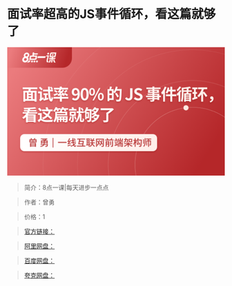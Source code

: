# 面试率超高的JS事件循环，看这篇就够了

![img](../../assets/CioPOWD2XrOANmU5AAK-lED0tgg904.png)

> 简介：8点一课|每天进步一点点

> 作者：曾勇

> 价格：1

> [官方链接：]()

> [阿里网盘：]()

> [百度网盘：]()

> [夸克网盘：]()
